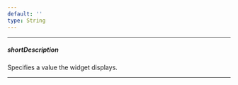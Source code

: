 ```yaml
---
default: ''
type: String
---
```

---
##### shortDescription
Specifies a value the widget displays.

---
